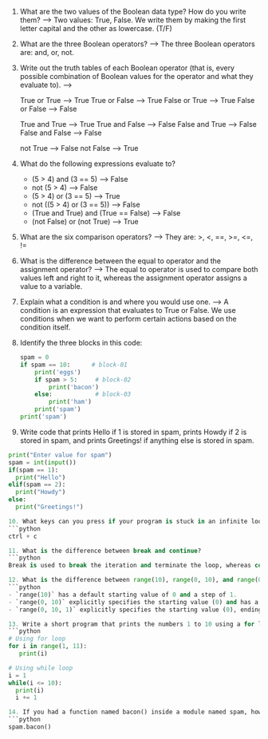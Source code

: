 1. What are the two values of the Boolean data type? How do you write them?
   --> Two values: True, False. We write them by making the first letter capital and the other as lowercase. (T/F)

2. What are the three Boolean operators?
   --> The three Boolean operators are: and, or, not.

3. Write out the truth tables of each Boolean operator (that is, every possible combination of Boolean values for the operator and what they evaluate to).
   -->

   True  or True   --> True
   True  or False  --> True
   False or True   --> True
   False or False  --> False

   True  and True   --> True
   True  and False  --> False
   False and True   --> False
   False and False  --> False

   not True   --> False
   not False  --> True

4. What do the following expressions evaluate to?
   - (5 > 4) and (3 == 5)                  --> False
   - not (5 > 4)                           --> False	
   - (5 > 4) or (3 == 5)                   --> True
   - not ((5 > 4) or (3 == 5))             --> False
   - (True and True) and (True == False)   --> False
   - (not False) or (not True)             --> True

5. What are the six comparison operators?
   --> They are: >, <, ==, >=, <=, !=

6. What is the difference between the equal to operator and the assignment operator?
   --> The equal to operator is used to compare both values left and right to it, whereas the assignment operator assigns a value to a variable.

7. Explain what a condition is and where you would use one.
   --> A condition is an expression that evaluates to True or False. We use conditions when we want to perform certain actions based on the condition itself.

8. Identify the three blocks in this code:

   ```python
   spam = 0
   if spam == 10:      # block-01
       print('eggs')
       if spam > 5:     # block-02
           print('bacon')
       else:            # block-03
           print('ham')
       print('spam')
   print('spam')

9. Write code that prints Hello if 1 is stored in spam, prints Howdy if 2 is stored in spam, and prints Greetings! if anything else is stored in spam.
```python
print("Enter value for spam")
spam = int(input())
if(spam == 1):
  print("Hello")
elif(spam == 2):
  print("Howdy")
else:
  print("Greetings!")

10. What keys can you press if your program is stuck in an infinite loop?
```python
ctrl + c

11. What is the difference between break and continue?
```python
Break is used to break the iteration and terminate the loop, whereas continue is used to skip that iteration.

12. What is the difference between range(10), range(0, 10), and range(0, 10, 1) in a for loop?
```python
- `range(10)` has a default starting value of 0 and a step of 1.
- `range(0, 10)` explicitly specifies the starting value (0) and has a default step of 1.
- `range(0, 10, 1)` explicitly specifies the starting value (0), ending value (10), and step (1).

13. Write a short program that prints the numbers 1 to 10 using a for loop. Then write an equivalent program that prints the numbers 1 to 10 using a while loop.
```python
# Using for loop
for i in range(1, 11):
   print(i)

# Using while loop
i = 1
while(i <= 10):
  print(i)
  i += 1

14. If you had a function named bacon() inside a module named spam, how would you call it after importing spam?
```python
spam.bacon()

